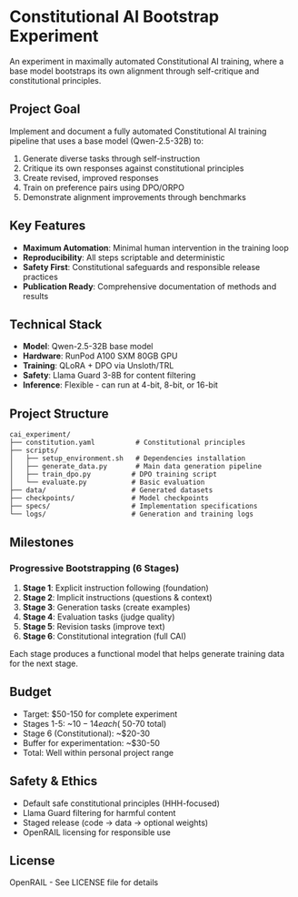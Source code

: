 # Constitutional AI Bootstrap Experiment

An experiment in maximally automated Constitutional AI training, where a base model bootstraps its own alignment through self-critique and constitutional principles.

## Project Goal

Implement and document a fully automated Constitutional AI training pipeline that uses a base model (Qwen-2.5-32B) to:
1. Generate diverse tasks through self-instruction
2. Critique its own responses against constitutional principles  
3. Create revised, improved responses
4. Train on preference pairs using DPO/ORPO
5. Demonstrate alignment improvements through benchmarks

## Key Features

- **Maximum Automation**: Minimal human intervention in the training loop
- **Reproducibility**: All steps scriptable and deterministic
- **Safety First**: Constitutional safeguards and responsible release practices
- **Publication Ready**: Comprehensive documentation of methods and results

## Technical Stack

- **Model**: Qwen-2.5-32B base model
- **Hardware**: RunPod A100 SXM 80GB GPU
- **Training**: QLoRA + DPO via Unsloth/TRL
- **Safety**: Llama Guard 3-8B for content filtering
- **Inference**: Flexible - can run at 4-bit, 8-bit, or 16-bit

## Project Structure

```
cai_experiment/
├── constitution.yaml          # Constitutional principles
├── scripts/
│   ├── setup_environment.sh   # Dependencies installation
│   ├── generate_data.py       # Main data generation pipeline
│   ├── train_dpo.py          # DPO training script
│   └── evaluate.py           # Basic evaluation
├── data/                     # Generated datasets
├── checkpoints/              # Model checkpoints
├── specs/                    # Implementation specifications
└── logs/                     # Generation and training logs
```

## Milestones

### Progressive Bootstrapping (6 Stages)
1. **Stage 1**: Explicit instruction following (foundation)
2. **Stage 2**: Implicit instructions (questions & context)
3. **Stage 3**: Generation tasks (create examples)
4. **Stage 4**: Evaluation tasks (judge quality)
5. **Stage 5**: Revision tasks (improve text)
6. **Stage 6**: Constitutional integration (full CAI)

Each stage produces a functional model that helps generate training data for the next stage.

## Budget

- Target: $50-150 for complete experiment
- Stages 1-5: ~$10-14 each (~$50-70 total)
- Stage 6 (Constitutional): ~$20-30
- Buffer for experimentation: ~$30-50
- Total: Well within personal project range

## Safety & Ethics

- Default safe constitutional principles (HHH-focused)
- Llama Guard filtering for harmful content
- Staged release (code → data → optional weights)
- OpenRAIL licensing for responsible use

## License

OpenRAIL - See LICENSE file for details
